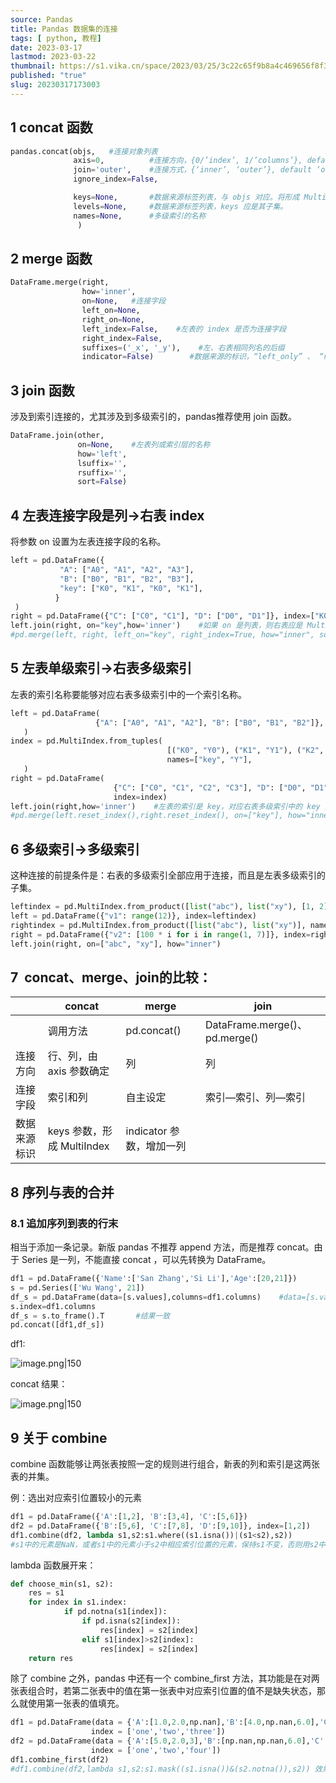 ```yaml
---
source: Pandas
title: Pandas 数据集的连接
tags: [ python, 教程]
date: 2023-03-17
lastmod: 2023-03-22
thumbnail: https://s1.vika.cn/space/2023/03/25/3c22c65f9b8a4c469656f8f3d5a1b87e?attname=business-5475661_960_720.jpg
published: "true"
slug: 20230317173003
---
```



## 1 concat 函数  

```python
pandas.concat(objs,   #连接对象列表
              axis=0,          #连接方向，{0/’index’, 1/’columns’}, default 0
              join='outer',    #连接方式，{‘inner’, ‘outer’}, default ‘outer’
              ignore_index=False,

              keys=None,       #数据来源标签列表，与 objs 对应。将形成 MultiIndex。keys 位于 level=0。
              levels=None,     #数据来源标签列表，keys 应是其子集。
              names=None,      #多级索引的名称
               )
```
 
## 2 merge 函数  

```python
DataFrame.merge(right,
                how='inner',
                on=None,   #连接字段
                left_on=None,  
                right_on=None,
                left_index=False,    #左表的 index 是否为连接字段
                right_index=False,
                suffixes=('_x', '_y'),    #左、右表相同列名的后缀
                indicator=False)        #数据来源的标识，“left_only” 、 “right_only”  和“both”
```  

## 3 join 函数  

涉及到索引连接的，尤其涉及到多级索引的，pandas推荐使用 join 函数。  

```python
DataFrame.join(other,
               on=None,    #左表列或索引层的名称
               how='left',
               lsuffix='',
               rsuffix='',
               sort=False)
```  

## 4 左表连接字段是列→右表 index

将参数 on 设置为左表连接字段的名称。  

```python
left = pd.DataFrame({
           "A": ["A0", "A1", "A2", "A3"],
           "B": ["B0", "B1", "B2", "B3"],
           "key": ["K0", "K1", "K0", "K1"],
          }
 )
right = pd.DataFrame({"C": ["C0", "C1"], "D": ["D0", "D1"]}, index=["K0", "K1"])
left.join(right, on="key",how='inner')    #如果 on 是列表，则右表应是 MultiIndex
#pd.merge(left, right, left_on="key", right_index=True, how="inner", sort=False)
``` 

## 5 左表单级索引→右表多级索引  

左表的索引名称要能够对应右表多级索引中的一个索引名称。  

```python
left = pd.DataFrame(
                   {"A": ["A0", "A1", "A2"], "B": ["B0", "B1", "B2"]},                   index=pd.Index(["K0", "K1", "K2"], name="key"),
   )
index = pd.MultiIndex.from_tuples(
                                   [("K0", "Y0"), ("K1", "Y1"), ("K2", "Y2"), ("K2", "Y3")],
                                   names=["key", "Y"],
   )
right = pd.DataFrame(
                       {"C": ["C0", "C1", "C2", "C3"], "D": ["D0", "D1", "D2", "D3"]},
                       index=index)
left.join(right,how='inner')    #左表的索引是 key，对应右表多级索引中的 key 索引
#pd.merge(left.reset_index(),right.reset_index(), on=["key"], how="inner").set_index(["key","Y"])
```  

## 6 多级索引→多级索引  

这种连接的前提条件是：右表的多级索引全部应用于连接，而且是左表多级索引的子集。  

```python
leftindex = pd.MultiIndex.from_product([list("abc"), list("xy"), [1, 2]], names=["abc", "xy", "num"])
left = pd.DataFrame({"v1": range(12)}, index=leftindex)
rightindex = pd.MultiIndex.from_product([list("abc"), list("xy")], names=["abc", "xy"])
right = pd.DataFrame({"v2": [100 * i for i in range(1, 7)]}, index=rightindex)
left.join(right, on=["abc", "xy"], how="inner")
```  

## 7  concat、merge、join的比较：


|     | concat | merge | join |
| --- | ------ | ----- | ---- |
|| 调用方法 | pd.concat() | DataFrame.merge()、pd.merge() | DataFrame.join() |
| 连接方向 | 行、列，由axis 参数确定 | 列 | 列 |
| 连接字段 | 索引和列 | 自主设定 | 索引—索引、列—索引 |
| 数据来源标识 | keys 参数，形成 MultiIndex | indicator 参数，增加一列 |  |

## 8 序列与表的合并  

### 8.1 追加序列到表的行末  

相当于添加一条记录。新版 pandas 不推荐 append 方法，而是推荐 concat。由于 Series 是一列，不能直接 concat ，可以先转换为 DataFrame。  

```python
df1 = pd.DataFrame({'Name':['San Zhang','Si Li'],'Age':[20,21]})
s = pd.Series(['Wu Wang', 21])
df_s = pd.DataFrame(data=[s.values],columns=df1.columns)    #data=[s.values]，表示这是一行数据，如果去掉 []，表示这是一列数据
s.index=df1.columns
df_s = s.to_frame().T       #结果一致
pd.concat([df1,df_s])
```  

df1:

![image.png|150](https://s1.vika.cn/space/2023/03/17/96686d1479444ebbae04fad5e686c2a9)


  

concat 结果：

![image.png|150](https://s1.vika.cn/space/2023/03/17/1a1e6384f94d4336818fef5a07677edc)

## 9 关于 combine  

combine 函数能够让两张表按照一定的规则进行组合，新表的列和索引是这两张表的并集。  

例：选出对应索引位置较小的元素  

```python
df1 = pd.DataFrame({'A':[1,2], 'B':[3,4], 'C':[5,6]})
df2 = pd.DataFrame({'B':[5,6], 'C':[7,8], 'D':[9,10]}, index=[1,2])
df1.combine(df2, lambda s1,s2:s1.where((s1.isna())|(s1<s2),s2))
#s1中的元素是NaN，或者s1中的元素小于s2中相应索引位置的元素，保持s1不变，否则用s2中相应索引位置的元素替换（可能是数值，也可能是NaN，因为NaN也不满足“s1中的元素小于s2中相应索引位置的元素”）
```

lambda 函数展开来：  

```python
def choose_min(s1, s2):
    res = s1
    for index in s1.index:
            if pd.notna(s1[index]):
                if pd.isna(s2[index]):
                    res[index] = s2[index]
                elif s1[index]>s2[index]:
                    res[index] = s2[index]
    return res
```  

除了 combine 之外，pandas 中还有一个 combine_first 方法，其功能是在对两张表组合时，若第二张表中的值在第一张表中对应索引位置的值不是缺失状态，那么就使用第一张表的值填充。  

```python
df1 = pd.DataFrame(data = {'A':[1.0,2.0,np.nan],'B':[4.0,np.nan,6.0],'C':[7.0,np.nan,np.nan]},
                  index = ['one','two','three'])
df2 = pd.DataFrame(data = {'A':[5.0,2.0,3],'B':[np.nan,np.nan,6.0],'C':[7.0,8,np.nan]},
                  index = ['one','two','four'])
df1.combine_first(df2)
#df1.combine(df2,lambda s1,s2:s1.mask((s1.isna())&(s2.notna()),s2)) 效果一致
```
